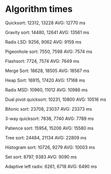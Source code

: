 # Algorithm times

Quicksort: 12312, 13228		AVG: 12770 ms

Gravity sort: 14480, 12641  AVG: 13561 ms        

Radix LSD: 9256, 9062			AVG: 9159 ms

Pigeonhole sort: 7550, 7598		AVG: 7574 ms

Flashsort: 7724, 7574			AVG: 7649 ms

Merge Sort: 18628, 18505		AVG: 18567 ms

Heap Sort: 16915, 17420			AVG: 17168 ms

Radix MSD: 10960, 11012			AVG: 10986 ms

Dual pivot quicksort: 10231, 10800	AVG: 10516 ms

Bitonic sort: 23708, 23037		AVG: 23373 ms

3-way quicksort: 7838, 7740 		AVG: 7789 ms

Patience sort: 15954, 15206		AVG: 15580 ms

Tree sort: 24484, 21134			AVG: 22809 ms

Histogram sort: 10726, 9279		AVG: 10003 ms

Set sort: 8797, 9383			AVG: 9090 ms

Adaptive left radix: 6261, 6718 	AVG: 6490 ms
